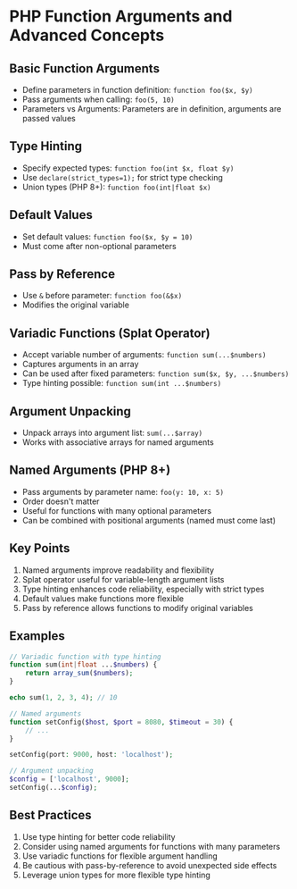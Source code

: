 # PHP Function Arguments and Advanced Concepts

## Basic Function Arguments
- Define parameters in function definition: `function foo($x, $y)`
- Pass arguments when calling: `foo(5, 10)`
- Parameters vs Arguments: Parameters are in definition, arguments are passed values

## Type Hinting
- Specify expected types: `function foo(int $x, float $y)`
- Use `declare(strict_types=1);` for strict type checking
- Union types (PHP 8+): `function foo(int|float $x)`

## Default Values
- Set default values: `function foo($x, $y = 10)`
- Must come after non-optional parameters

## Pass by Reference
- Use `&` before parameter: `function foo(&$x)`
- Modifies the original variable

## Variadic Functions (Splat Operator)
- Accept variable number of arguments: `function sum(...$numbers)`
- Captures arguments in an array
- Can be used after fixed parameters: `function sum($x, $y, ...$numbers)`
- Type hinting possible: `function sum(int ...$numbers)`

## Argument Unpacking
- Unpack arrays into argument list: `sum(...$array)`
- Works with associative arrays for named arguments

## Named Arguments (PHP 8+)
- Pass arguments by parameter name: `foo(y: 10, x: 5)`
- Order doesn't matter
- Useful for functions with many optional parameters
- Can be combined with positional arguments (named must come last)

## Key Points
1. Named arguments improve readability and flexibility
2. Splat operator useful for variable-length argument lists
3. Type hinting enhances code reliability, especially with strict types
4. Default values make functions more flexible
5. Pass by reference allows functions to modify original variables

## Examples
```php
// Variadic function with type hinting
function sum(int|float ...$numbers) {
    return array_sum($numbers);
}

echo sum(1, 2, 3, 4); // 10

// Named arguments
function setConfig($host, $port = 8080, $timeout = 30) {
    // ...
}

setConfig(port: 9000, host: 'localhost');

// Argument unpacking
$config = ['localhost', 9000];
setConfig(...$config);
```

## Best Practices
1. Use type hinting for better code reliability
2. Consider using named arguments for functions with many parameters
3. Use variadic functions for flexible argument handling
4. Be cautious with pass-by-reference to avoid unexpected side effects
5. Leverage union types for more flexible type hinting
